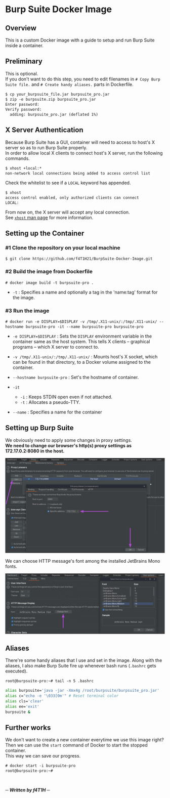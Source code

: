 # Burp Suite Docker Image
## Overview
This is a custom Docker image with a guide to setup and run Burp Suite inside a container. 

## Preliminary
This is optional.<br/>
If you don't want to do this step, you need to edit filenames in `# Copy Burp Suite file.` and `# Create handy aliases.` parts in Dockerfile.

```console
$ cp your_burpsuite_file.jar burpsuite_pro.jar
$ zip -e burpsuite.zip burpsuite_pro.jar 
Enter password: 
Verify password: 
  adding: burpsuite_pro.jar (deflated 1%)
```
## X Server Authentication
Because Burp Suite has a GUI, container will need to access to host's X server so as to run Burp Suite properly.<br/>
In order to allow local X clients to connect host's X server, run the following commands.

```console
$ xhost +local:*
non-network local connections being added to access control list
```

Check the whitelist to see if a `LOCAL` keyword has appended.

```console
$ xhost
access control enabled, only authorized clients can connect
LOCAL:
```

From now on, the X server will accept any local connection.<br/>
See [`xhost` man page](https://linux.die.net/man/1/xhost) for more information.

## Setting up the Container
### #1 Clone the repository on your local machine
```console
$ git clone https://github.com/f4T1H21/BurpSuite-Docker-Image.git
```

### #2 Build the image from Dockerfile

```console
# docker image build -t burpsuite-pro .
```

- `-t` : Specifies a name and optionally a tag in the 'name:tag' format for the image.

### #3 Run the image
```console
# docker run -e DISPLAY=$DISPLAY -v /tmp/.X11-unix/:/tmp/.X11-unix/ --hostname burpsuite-pro -it --name burpsuite-pro burpsuite-pro
```
- `-e DISPLAY=$DISPLAY` : Sets the `DISPLAY` environment variable in the container same as the host system. This tells X clients – graphical programs – which X server to connect to.

- `-v /tmp/.X11-unix/:/tmp/.X11-unix/` : Mounts host's X socket, which can be found in that directory, to a Docker volume assigned to the container.

- `--hostname burpsuite-pro` : Set's the hostname of container.

- `-it`
    - `-i` : Keeps STDIN open even if not attached.
    - `-t` : Allocates a pseudo-TTY.

- `--name` : Specifies a name for the container

## Setting up Burp Suite
We obviously need to apply some changes in proxy settings.<br/>
__We need to change our browser's http(s) proxy settings as 172.17.0.2:8080 in the host.__

![proxy](img/proxy.png)

We can choose HTTP message's font among the installed JetBrains Mono fonts.

![fonts](img/fonts.png)

## Aliases
There're some handy aliases that I use and set in the image.
Along with the aliases, I also make Burp Suite fire up whenever bash runs (`.bashrc` gets executed). 
```console
root@burpsuite-pro:~# tail -n 5 .bashrc 
```
```bash
alias burpsuite='java -jar -Xmx4g /root/burpsuite/burpsuite_pro.jar'
alias c="echo -e '\033[0m'" # Reset terminal color
alias cls='clear'
alias ee='exit'
burpsuite &
```

## Further works
We don't want to create a new container everytime we use this image right?<br/>
Then we can use the `start` command of Docker to start the stopped container.<br/>
This way we can save our progress.

```console
# docker start -i burpsuite-pro
root@burpsuite-pro:~#
```
<br/>

___─ Written by f4T1H ─___
